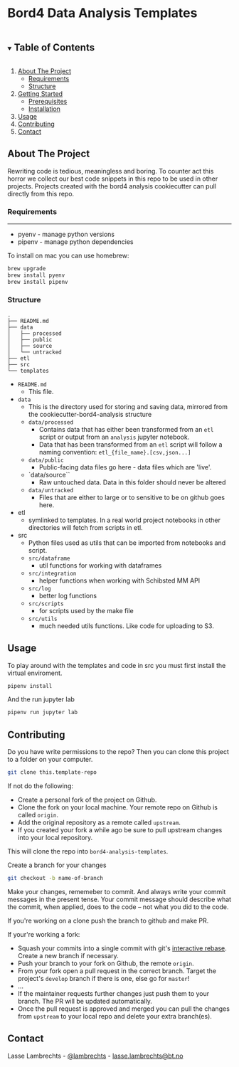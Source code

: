 # Bord4 Data Analysis Templates

<!-- TABLE OF CONTENTS -->
<details open="open">
  <summary><h2 style="display: inline-block">Table of Contents</h2></summary>
  <ol>
    <li>
      <a href="#about-the-project">About The Project</a>
      <ul>
        <li><a href="#requirements">Requirements</a></li>
        <li><a href="#structure">Structure</a></li>
      </ul>
    </li>
    <li>
      <a href="#getting-started">Getting Started</a>
      <ul>
        <li><a href="#prerequisites">Prerequisites</a></li>
        <li><a href="#installation">Installation</a></li>
      </ul>
    </li>
    <li><a href="#usage">Usage</a></li>
    <li><a href="#contributing">Contributing</a></li>
    <li><a href="#contact">Contact</a></li>
  </ol>
</details>

<!-- ABOUT THE PROJECT -->

## About The Project

Rewriting code is tedious, meaningless and boring. To counter act this horror we collect our best code snippets in this repo to be used in other projects. Projects created with the bord4 analysis cookiecutter can pull directly from this repo.

### Requirements

---

- pyenv - manage python versions
- pipenv - manage python dependencies

To install on mac you can use homebrew:

```bash
brew upgrade
brew install pyenv
brew install pipenv
```

### Structure

```
.
├── README.md
├── data
│   ├── processed
│   ├── public
│   ├── source
│   └── untracked
├── etl
├── src
└── templates
```

- `README.md`
  - This file.
- `data`
  - This is the directory used for storing and saving data, mirrored from the cookiecutter-bord4-analysis structure
  - `data/processed`
    - Contains data that has either been transformed from an `etl` script or output from an `analysis` jupyter notebook.
    - Data that has been transformed from an `etl` script will follow a naming convention: `etl_{file_name}.[csv,json...]`
  - `data/public`
    - Public-facing data files go here - data files which are 'live'.
  - `data/source``
    - Raw untouched data. Data in this folder should never be altered
  - `data/untracked`
    - Files that are either to large or to sensitive to be on github goes here.
- etl
  - symlinked to templates. In a real world project notebooks in other directories will fetch from scripts in etl. 
- src
  - Python files used as utils that can be imported from notebooks and script.
  - `src/dataframe`
    - util functions for working with dataframes
  - `src/integration`
    - helper functions when working with Schibsted MM API
  - `src/log`
    - better log functions
  - `src/scripts`
    - for scripts used by the make file
  - `src/utils`
    - much needed utils functions. Like code for uploading to S3.

## Usage

To play around with the templates and code in src you must first install the virtual enviroment.

```bash
pipenv install
```

And the run jupyter lab

```bash
pipenv run jupyter lab
```

## Contributing

Do you have write permissions to the repo? Then you can clone this project to a folder on your computer.

```bash
git clone this.template-repo
```

If not do the following:

- Create a personal fork of the project on Github.
- Clone the fork on your local machine. Your remote repo on Github is called `origin`.
- Add the original repository as a remote called `upstream`.
- If you created your fork a while ago be sure to pull upstream changes into your local repository.

This will clone the repo into `bord4-analysis-templates`. 

Create a branch for your changes

```bash
git checkout -b name-of-branch
```

Make your changes, rememeber to commit. And always write your commit messages in the present tense. Your commit message should describe what the commit, when applied, does to the code – not what you did to the code.

If you're working on a clone push the branch to github and make PR.

If your're working a fork:

- Squash your commits into a single commit with git's [interactive rebase](https://help.github.com/articles/interactive-rebase). Create a new branch if necessary.
- Push your branch to your fork on Github, the remote `origin`.
- From your fork open a pull request in the correct branch. Target the project's `develop` branch if there is one, else go for `master`!
- …
- If the maintainer requests further changes just push them to your branch. The PR will be updated automatically.
- Once the pull request is approved and merged you can pull the changes from `upstream` to your local repo and delete
  your extra branch(es).

 <!-- CONTACT -->

## Contact

Lasse Lambrechts - [@lambrechts](https://twitter.com/lambrechts) - lasse.lambrechts@bt.no

